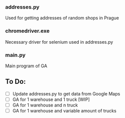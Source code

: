 ### addresses.py

Used for getting addresses of random shops in Prague

### chromedriver.exe

Necessary driver for selenium used in addresses.py

### main.py

Main program of GA

## To Do:

- [ ] Update addresses.py to get data from Google Maps
- [ ] GA for 1 warehouse and 1 truck [WIP]
- [ ] GA for 1 warehouse and n truck
- [ ] GA for 1 warehouse and variable amount of trucks